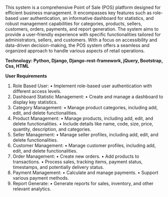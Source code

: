 This system is a comprehensive Point of Sale (POS) platform designed for efficient business management. It encompasses key features such as role-based user authentication, an informative dashboard for statistics, and robust management capabilities for categories, products, sellers, customers, orders, payments, and report generation. The system aims to provide a user-friendly experience with specific functionalities tailored for administrators, sellers, and customers. With a focus on accessibility and data-driven decision-making, the POS system offers a seamless and organized approach to handle various aspects of retail operations.

**Technology: Python, Django, Django-rest-framework, jQuery, Bootstrap, Css, HTML**

**User Requirements**
1.	Role Based User:
    •	Implement role-based user authentication with different access levels.
2.	Dashboard Statistic Management:
    •	Create and manage a dashboard to display key statistics.
3.	Category Management:
    •	Manage product categories, including add, edit, and delete functionalities.
4.	Product Management:
    •	Manage products, including add, edit, and delete functionalities.
    •	Include details like name, code, size, price, quantity, description, and categories.
5.	Seller Management:
    •	Manage seller profiles, including add, edit, and delete functionalities.
6.	Customer Management:
    •	Manage customer profiles, including add, edit, and delete functionalities.
7.	Order Management:
    •	Create new orders.
    •	Add products to transactions.
    •	Process sales, tracking items, payment status, timestamps, and potentially delivery status.
8.	Payment Management:
    •	Calculate and manage payments.
    •	Support various payment methods.
9.	Report Generate:
    •	Generate reports for sales, inventory, and other relevant analytics.




